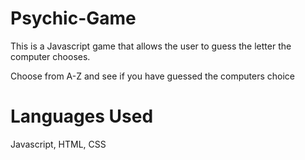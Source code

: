 # Psychic-Game

This is a Javascript game that allows the user to guess the letter the computer chooses.

Choose from A-Z and see if you have guessed the computers choice

# Languages Used

Javascript, HTML, CSS

